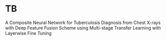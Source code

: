 # TB
A Composite Neural Network for Tuberculosis Diagnosis from Chest X-rays with Deep Feature Fusion Scheme using Multi-stage Transfer Learning with Layerwise Fine Tuning
